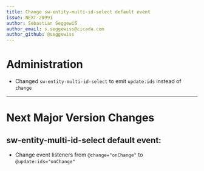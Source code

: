 ```yaml
---
title: Change sw-entity-multi-id-select default event
issue: NEXT-28991
author: Sebastian Seggewiß
author_email: s.seggewiss@cicada.com
author_github: @seggewiss
---
```

# Administration
* Changed `sw-entity-multi-id-select` to emit `update:ids` instead of `change`
___
# Next Major Version Changes
## sw-entity-multi-id-select default event:
* Change event listeners from `@change="onChange"` to `@update:ids="onChange"`
